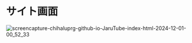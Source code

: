 # サイト画面

![screencapture-chihaluprg-github-io-JaruTube-index-html-2024-12-01-00_52_33](https://github.com/user-attachments/assets/0fdd9ee5-c910-4a94-8b60-fe4c50a6761d)